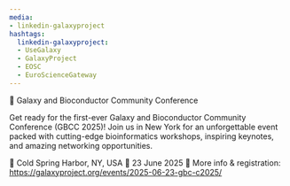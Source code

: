 ```yaml
---
media:
- linkedin-galaxyproject
hashtags:
  linkedin-galaxyproject:
  - UseGalaxy
  - GalaxyProject
  - EOSC
  - EuroScienceGateway
---
```

📣 Galaxy and Bioconductor Community Conference

Get ready for the first-ever Galaxy and Bioconductor Community Conference (GBCC 2025)! Join us in New York for an unforgettable event packed with cutting-edge bioinformatics workshops, inspiring keynotes, and amazing networking opportunities. 

📍 Cold Spring Harbor, NY, USA
📅 23 June 2025
🔗 More info & registration: https://galaxyproject.org/events/2025-06-23-gbc-c2025/